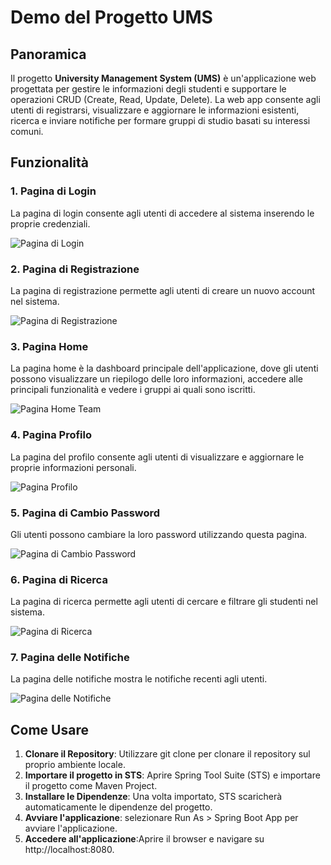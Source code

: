 # Demo del Progetto UMS

## Panoramica

Il progetto **University Management System (UMS)** è un'applicazione web progettata per gestire le informazioni degli studenti e supportare le operazioni CRUD (Create, Read, Update, Delete). La web app consente agli utenti di registrarsi, visualizzare e aggiornare le informazioni esistenti, ricerca e inviare notifiche per formare gruppi di studio basati su interessi comuni.

## Funzionalità

### 1. Pagina di Login

La pagina di login consente agli utenti di accedere al sistema inserendo le proprie credenziali.

![Pagina di Login](https://github.com/arashabe/ums/blob/main/images/login-page.JPG)

### 2. Pagina di Registrazione

La pagina di registrazione permette agli utenti di creare un nuovo account nel sistema.

![Pagina di Registrazione](https://github.com/arashabe/ums/blob/main/images/registration-page.JPG)

### 3. Pagina Home

La pagina home è la dashboard principale dell'applicazione, dove gli utenti possono visualizzare un riepilogo delle loro informazioni, accedere alle principali funzionalità e vedere i gruppi ai quali sono iscritti.

![Pagina Home Team](https://github.com/arashabe/ums/blob/main/images/index-page.JPG)

### 4. Pagina Profilo

La pagina del profilo consente agli utenti di visualizzare e aggiornare le proprie informazioni personali.

![Pagina Profilo](https://github.com/arashabe/ums/blob/main/images/profile-page.JPG)

### 5. Pagina di Cambio Password

Gli utenti possono cambiare la loro password utilizzando questa pagina.

![Pagina di Cambio Password](https://github.com/arashabe/ums/blob/main/images/change-password-page.JPG)

### 6. Pagina di Ricerca

La pagina di ricerca permette agli utenti di cercare e filtrare gli studenti nel sistema.

![Pagina di Ricerca](https://github.com/arashabe/ums/blob/main/images/search-page.JPG)

### 7. Pagina delle Notifiche

La pagina delle notifiche mostra le notifiche recenti agli utenti.

![Pagina delle Notifiche](https://github.com/arashabe/ums/blob/main/images/notifications-page.JPG)

## Come Usare

1. **Clonare il Repository**: Utilizzare git clone per clonare il repository sul proprio ambiente locale.
2. **Importare il progetto in STS**: Aprire Spring Tool Suite (STS) e importare il progetto come Maven Project.
3. **Installare le Dipendenze**: Una volta importato, STS scaricherà automaticamente le dipendenze del progetto.
4. **Avviare l'applicazione**: selezionare Run As > Spring Boot App per avviare l'applicazione.
5. **Accedere all'applicazione**:Aprire il browser e navigare su http://localhost:8080.





